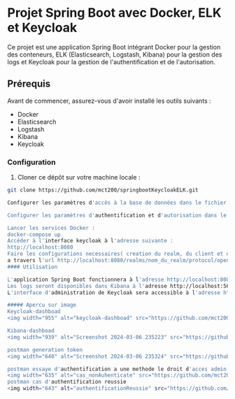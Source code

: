 # Projet Spring Boot avec Docker, ELK et Keycloak

Ce projet est une application Spring Boot intégrant Docker pour la gestion des conteneurs, ELK (Elasticsearch, Logstash, Kibana) pour la gestion des logs et Keycloak pour la gestion de l'authentification et de l'autorisation.

## Prérequis

Avant de commencer, assurez-vous d'avoir installé les outils suivants :

- Docker
- Elasticsearch
- Logstash
- Kibana
- Keycloak

### Configuration

1. Cloner ce dépôt sur votre machine locale :

```bash
git clone https://github.com/mct200/springbootKeycloakELK.git

Configurer les paramètres d'accès à la base de données dans le fichier application.properties.

Configurer les paramètres d'authentification et d'autorisation dans le fichier application.properties et dans la configuration Keycloak.

Lancer les services Docker :
docker-compose up
Accéder à l'interface keycloak à l'adresse suivante :
http://localhost:8080
Faire les configurations necessaires( creation du realm, du client et de ses roles, creation de l'user et ses roles, generation du token pour ce user via postman
a travers l'url http://localhost:8080/realms/nom_du_realm/protocol/openid-connect/token avec le verbe post)
#### Utilisation

L'application Spring Boot fonctionnera à l'adresse http://localhost:8081/etudiant/*.
Les logs seront disponibles dans Kibana à l'adresse http://localhost:5601.
L'interface d'administration de Keycloak sera accessible à l'adresse http://localhost:8080/admin.

##### Apercu sur image
Keycloak-dashboad
<img width="955" alt="keycloak-dashboad" src="https://github.com/mct200/springbootKeycloakELK/assets/97558185/24eee065-13f4-48a4-9a01-afb235e2e28f">

Kibana-dashboad
<img width="939" alt="Screenshot 2024-03-06 235223" src="https://github.com/mct200/springbootKeycloakELK/assets/97558185/4103eda7-9b10-4a63-8bff-2179f8b9df2d">

postman generation token
<img width="640" alt="Screenshot 2024-03-06 235324" src="https://github.com/mct200/springbootKeycloakELK/assets/97558185/b7f66838-f16e-426f-9560-29c9a8ef4a72">

postman essaye d'authentification a une methode le droit d'acces admin
<img width="635" alt="cas_nonAuhenticate" src="https://github.com/mct200/springbootKeycloakELK/assets/97558185/24293ba0-f5a3-44b4-aac7-bdf6beeca9ff">
postman cas d'authentification reussie
<img width="643" alt="authentificationReussie" src="https://github.com/mct200/springbootKeycloakELK/assets/97558185/5b1d8756-4e0c-4324-83a1-5483496e7e5d">





